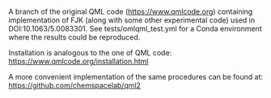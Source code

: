 A branch of the original QML code (https://www.qmlcode.org) containing implementation of FJK (along with some other experimental code) used in DOI:10.1063/5.0083301. See tests/omlqml_test.yml for a Conda environment where the results could be reproduced.

Installation is analogous to the one of QML code: https://www.qmlcode.org/installation.html

A more convenient implementation of the same procedures can be found at: https://github.com/chemspacelab/qml2
